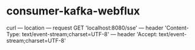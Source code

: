 # consumer-kafka-webflux
 curl — location — request GET 'localhost:8080/sse'  — header 'Content-Type: text/event-stream;charset=UTF-8'  — header 'Accept: text/event-stream;charset=UTF-8'
